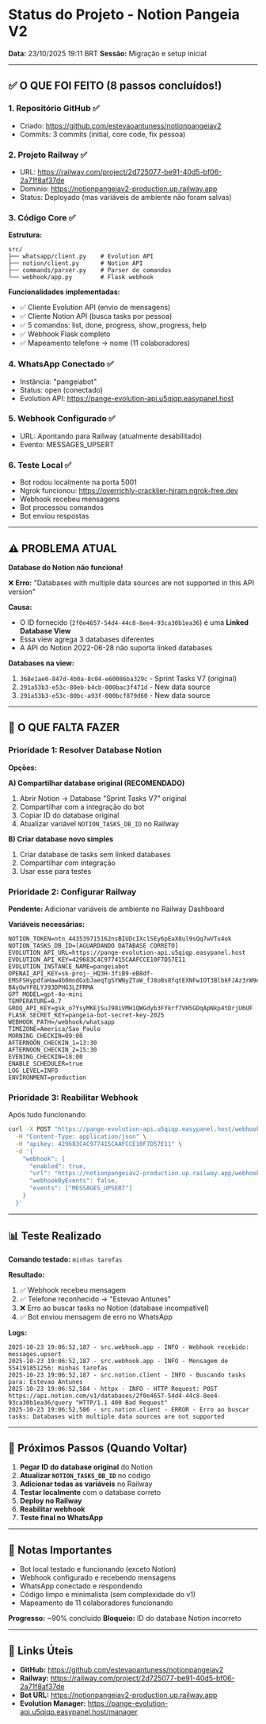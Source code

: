 # Status do Projeto - Notion Pangeia V2

**Data:** 23/10/2025 19:11 BRT
**Sessão:** Migração e setup inicial

---

## ✅ O QUE FOI FEITO (8 passos concluídos!)

### 1. Repositório GitHub ✅
- Criado: https://github.com/estevaoantuness/notionpangeiav2
- Commits: 3 commits (initial, core code, fix pessoa)

### 2. Projeto Railway ✅
- URL: https://railway.com/project/2d725077-be91-40d5-bf06-2a71f8af37de
- Domínio: https://notionpangeiav2-production.up.railway.app
- Status: Deployado (mas variáveis de ambiente não foram salvas)

### 3. Código Core ✅
**Estrutura:**
```
src/
├── whatsapp/client.py    # Evolution API
├── notion/client.py      # Notion API
├── commands/parser.py    # Parser de comandos
└── webhook/app.py        # Flask webhook
```

**Funcionalidades implementadas:**
- ✅ Cliente Evolution API (envio de mensagens)
- ✅ Cliente Notion API (busca tasks por pessoa)
- ✅ 5 comandos: list, done, progress, show_progress, help
- ✅ Webhook Flask completo
- ✅ Mapeamento telefone → nome (11 colaboradores)

### 4. WhatsApp Conectado ✅
- Instância: "pangeiabot"
- Status: open (conectado)
- Evolution API: https://pange-evolution-api.u5qiqp.easypanel.host

### 5. Webhook Configurado ✅
- URL: Apontando para Railway (atualmente desabilitado)
- Evento: MESSAGES_UPSERT

### 6. Teste Local ✅
- Bot rodou localmente na porta 5001
- Ngrok funcionou: https://overrichly-cracklier-hiram.ngrok-free.dev
- Webhook recebeu mensagens
- Bot processou comandos
- Bot enviou respostas

---

## ⚠️ PROBLEMA ATUAL

**Database do Notion não funciona!**

❌ **Erro:** "Databases with multiple data sources are not supported in this API version"

**Causa:**
- O ID fornecido (`2f0e4657-54d4-44c8-8ee4-93ca30b1ea36`) é uma **Linked Database View**
- Essa view agrega 3 databases diferentes
- A API do Notion 2022-06-28 não suporta linked databases

**Databases na view:**
1. `368e1ae0-847d-4b0a-8c04-e60086ba329c` - Sprint Tasks V7 (original)
2. `291a53b3-e53c-80eb-b4cb-000bac3f471d` - New data source
3. `291a53b3-e53c-80bc-a93f-000bcf879d60` - New data source

---

## 🔧 O QUE FALTA FAZER

### Prioridade 1: Resolver Database Notion
**Opções:**

**A) Compartilhar database original (RECOMENDADO)**
1. Abrir Notion → Database "Sprint Tasks V7" original
2. Compartilhar com a integração do bot
3. Copiar ID do database original
4. Atualizar variável `NOTION_TASKS_DB_ID` no Railway

**B) Criar database novo simples**
1. Criar database de tasks sem linked databases
2. Compartilhar com integração
3. Usar esse para testes

### Prioridade 2: Configurar Railway
**Pendente:** Adicionar variáveis de ambiente no Railway Dashboard

**Variáveis necessárias:**
```
NOTION_TOKEN=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
NOTION_TASKS_DB_ID=[AGUARDANDO DATABASE CORRETO]
EVOLUTION_API_URL=https://pange-evolution-api.u5qiqp.easypanel.host
EVOLUTION_API_KEY=429683C4C977415CAAFCCE10F7D57E11
EVOLUTION_INSTANCE_NAME=pangeiabot
OPENAI_API_KEY=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
GPT_MODEL=gpt-4o-mini
TEMPERATURE=0.7
GROQ_API_KEY=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
FLASK_SECRET_KEY=pangeia-bot-secret-key-2025
WEBHOOK_PATH=/webhook/whatsapp
TIMEZONE=America/Sao_Paulo
MORNING_CHECKIN=09:00
AFTERNOON_CHECKIN_1=13:30
AFTERNOON_CHECKIN_2=15:30
EVENING_CHECKIN=18:00
ENABLE_SCHEDULER=true
LOG_LEVEL=INFO
ENVIRONMENT=production
```

### Prioridade 3: Reabilitar Webhook
Após tudo funcionando:
```bash
curl -X POST "https://pange-evolution-api.u5qiqp.easypanel.host/webhook/set/pangeiabot" \
  -H "Content-Type: application/json" \
  -H "apikey: 429683C4C977415CAAFCCE10F7D57E11" \
  -d '{
    "webhook": {
      "enabled": true,
      "url": "https://notionpangeiav2-production.up.railway.app/webhook/whatsapp",
      "webhookByEvents": false,
      "events": ["MESSAGES_UPSERT"]
    }
  }'
```

---

## 📊 Teste Realizado

**Comando testado:** `minhas tarefas`

**Resultado:**
1. ✅ Webhook recebeu mensagem
2. ✅ Telefone reconhecido → "Estevao Antunes"
3. ❌ Erro ao buscar tasks no Notion (database incompatível)
4. ✅ Bot enviou mensagem de erro no WhatsApp

**Logs:**
```
2025-10-23 19:06:52,187 - src.webhook.app - INFO - Webhook recebido: messages.upsert
2025-10-23 19:06:52,187 - src.webhook.app - INFO - Mensagem de 554191851256: minhas tarefas
2025-10-23 19:06:52,187 - src.notion.client - INFO - Buscando tasks para: Estevao Antunes
2025-10-23 19:06:52,584 - httpx - INFO - HTTP Request: POST https://api.notion.com/v1/databases/2f0e4657-54d4-44c8-8ee4-93ca30b1ea36/query "HTTP/1.1 400 Bad Request"
2025-10-23 19:06:52,586 - src.notion.client - ERROR - Erro ao buscar tasks: Databases with multiple data sources are not supported
```

---

## 🎯 Próximos Passos (Quando Voltar)

1. **Pegar ID do database original** do Notion
2. **Atualizar `NOTION_TASKS_DB_ID`** no código
3. **Adicionar todas as variáveis** no Railway
4. **Testar localmente** com o database correto
5. **Deploy no Railway**
6. **Reabilitar webhook**
7. **Teste final no WhatsApp**

---

## 📝 Notas Importantes

- Bot local testado e funcionando (exceto Notion)
- Webhook configurado e recebendo mensagens
- WhatsApp conectado e respondendo
- Código limpo e minimalista (sem complexidade do v1)
- Mapeamento de 11 colaboradores funcionando

**Progresso:** ~90% concluído
**Bloqueio:** ID do database Notion incorreto

---

## 🔗 Links Úteis

- **GitHub:** https://github.com/estevaoantuness/notionpangeiav2
- **Railway:** https://railway.com/project/2d725077-be91-40d5-bf06-2a71f8af37de
- **Bot URL:** https://notionpangeiav2-production.up.railway.app
- **Evolution Manager:** https://pange-evolution-api.u5qiqp.easypanel.host/manager
